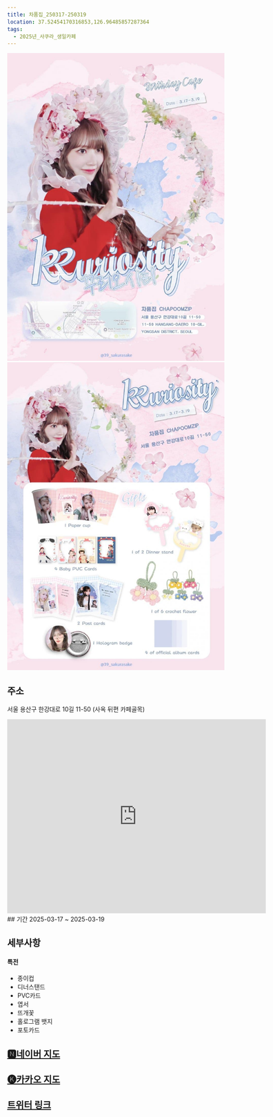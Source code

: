 ```yaml
---
title: 차품집_250317-250319
location: 37.52454170316853,126.96485857287364
tags:
  - 2025년_사쿠라_생일카페
---
```


<img src="/assets/1741089634.jpg"/>
<img src="/assets/1741089634 (1).jpg"/>

## 주소
서울 용산구 한강대로 10길 11-50
(사옥 뒤편 카페골목)
<iframe src="https://www.google.com/maps/embed?pb=!1m18!1m12!1m3!1d3164.29806765319!2d126.96220591335181!3d37.524470426419555!2m3!1f0!2f0!3f0!3m2!1i1024!2i768!4f13.1!3m3!1m2!1s0x357ca1886f9e9129%3A0xb71f724e57f213aa!2z7LCo7ZKI7KeR!5e0!3m2!1sko!2skr!4v1741356500590!5m2!1sko!2skr" width="600" height="450" style="border:0;" allowfullscreen="" loading="lazy" referrerpolicy="no-referrer-when-downgrade"></iframe>
## 기간
2025-03-17 ~ 2025-03-19

## 세부사항
#### 특전
- 종이컵
- 디너스탠드
- PVC카드
- 엽서
- 뜨개꽃
- 홀로그램 뱃지
- 포토카드


## [🅽네이버 지도](https://naver.me/GmbMSa8j)
## [🅚카카오 지도](https://place.map.kakao.com/2061599067)
## [트위터 링크](https://x.com/sakuromi0319/status/1894232678238658670?s=46&t=osY4jEHeYA8cS9G5drBmkA)
